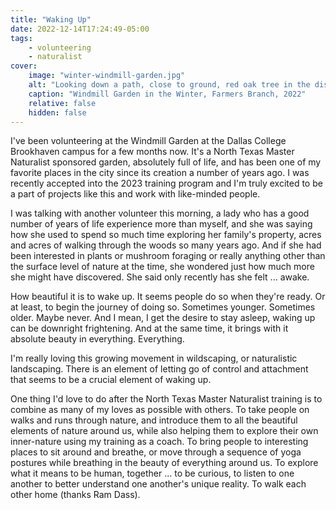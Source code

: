 ```yaml
---
title: "Waking Up"
date: 2022-12-14T17:24:49-05:00
tags:
    - volunteering
    - naturalist
cover:
    image: "winter-windmill-garden.jpg"
    alt: "Looking down a path, close to ground, red oak tree in the distance, winter"
    caption: "Windmill Garden in the Winter, Farmers Branch, 2022"
    relative: false
    hidden: false
---
```


I've been volunteering at the Windmill Garden at the Dallas College Brookhaven campus for a few months now. It's a North Texas Master Naturalist sponsored garden, absolutely full of life, and has been one of my favorite places in the city since its creation a number of years ago. I was recently accepted into the 2023 training program and I'm truly excited to be a part of projects like this and work with like-minded people.

I was talking with another volunteer this morning, a lady who has a good number of years of life experience more than myself, and she was saying how she used to spend so much time exploring her family's property, acres and acres of walking through the woods so many years ago. And if she had been interested in plants or mushroom foraging or really anything other than the surface level of nature at the time, she wondered just how much more she might have discovered. She said only recently has she felt ... awake.

How beautiful it is to wake up. It seems people do so when they're ready. Or at least, to begin the journey of doing so. Sometimes younger. Sometimes older. Maybe never. And I mean, I get the desire to stay asleep, waking up can be downright frightening. And at the same time, it brings with it absolute beauty in everything. Everything.

I'm really loving this growing movement in wildscaping, or naturalistic landscaping. There is an element of letting go of control and attachment that seems to be a crucial element of waking up.

One thing I'd love to do after the North Texas Master Naturalist training is to combine as many of my loves as possible with others. To take people on walks and runs through nature, and introduce them to all the beautiful elements of nature around us, while also helping them to explore their own inner-nature using my training as a coach. To bring people to interesting places to sit around and breathe, or move through a sequence of yoga postures while breathing in the beauty of everything around us. To explore what it means to be human, together ... to be curious, to listen to one another to better understand one another's unique reality. To walk each other home (thanks Ram Dass).
